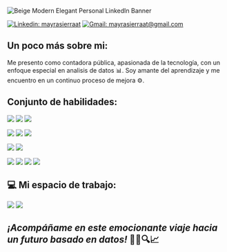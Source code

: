 
![Beige Modern Elegant Personal LinkedIn Banner](https://github.com/MayraSierraAT/MayraSierraAT/assets/123905946/414f1e1e-568e-47f9-9a18-4bf31890a9de)

[![Linkedin: mayrasierraat](https://img.shields.io/badge/-mayrasierraat-blue?style=flat-square&logo=Linkedin&logoColor=white&link=https://www.linkedin.com/in/mayrasierraat/)](https://www.linkedin.com/in/mayrasierraat/)
[![Gmail: mayrasierraat@gmail.com](https://img.shields.io/badge/Gmail-mayrasierraat@gmail.com-red)](mailto:mayrasierraat@gmail.com)

## Un poco más sobre mi:

Me presento como contadora pública, apasionada de la tecnología, con un enfoque especial en analisis de datos 📊. Soy amante del aprendizaje y me encuentro en un continuo proceso de mejora ⚙️.

## Conjunto de habilidades:

![](https://img.shields.io/badge/Python-FFD43B?style=for-the-badge&logo=python&logoColor=blue)
![](SQL)
![](https://img.shields.io/badge/R-276DC3?style=for-the-badge&logo=r&logoColor=white)

![](https://img.shields.io/badge/Pandas-2C2D72?style=for-the-badge&logo=pandas&logoColor=white)
![](https://img.shields.io/badge/Numpy-777BB4?style=for-the-badge&logo=numpy&logoColor=white)
![](https://img.shields.io/badge/json-5E5C5C?style=for-the-badge&logo=json&logoColor=white)

![](https://img.shields.io/badge/PowerBI-F2C811?style=for-the-badge&logo=Power%20BI&logoColor=white)
![](https://img.shields.io/badge/Tableau-E97627?style=for-the-badge&logo=Tableau&logoColor=white)

![](https://img.shields.io/badge/GitHub-100000?style=for-the-badge&logo=github&logoColor=white)
![](https://img.shields.io/badge/GIT-E44C30?style=for-the-badge&logo=git&logoColor=white)
![](https://img.shields.io/badge/Visual_Studio_Code-0078D4?style=for-the-badge&logo=visual%20studio%20code&logoColor=white)
![](https://img.shields.io/badge/Jupyter-F37626.svg?&style=for-the-badge&logo=Jupyter&logoColor=white)

## 💻 Mi espacio de trabajo:

![](https://img.shields.io/badge/Windows-0078D6?style=for-the-badge&logo=windows&logoColor=white)
![](https://img.shields.io/badge/Intel%20Core_i5_10th-0071C5?style=for-the-badge&logo=intel&logoColor=white)


## _¡Acompáñame en este emocionante viaje hacia un futuro basado en datos!_ 💼🚀🔍📈
